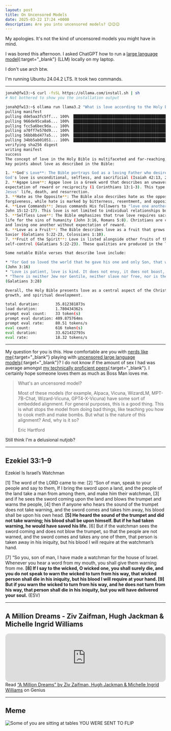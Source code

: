 ```yaml
---
layout: post
title: On Uncensored Models
date: 2025-03-22 17:24 +0000
description: Are you into uncensored models? 😉😉😉
---
```


My apologies. It's not the kind of uncensored models you might have in mind.

I was bored this afternoon. I asked ChatGPT how to run a [large language model](https://en.wikipedia.org/wiki/Large_language_model){:target="_blank"} (LLM) locally on my laptop.

I don't use arch btw.

I'm running Ubuntu 24.04.2 LTS. It took two commands.

---

```bash
jonah@fw13:~$ curl -fsSL https://ollama.com/install.sh | sh
# Not bothered to show you the installation output

jonah@fw13:~$ ollama run llama3.2 "What is love according to the Holy Bible" --verbose
pulling manifest 
pulling dde5aa3fc5ff... 100% ▕██████████████████████████████████████████████████████████████████████████████▏ 2.0 GB                         
pulling 966de95ca8a6... 100% ▕██████████████████████████████████████████████████████████████████████████████▏ 1.4 KB                         
pulling fcc5a6bec9da... 100% ▕██████████████████████████████████████████████████████████████████████████████▏ 7.7 KB                         
pulling a70ff7e570d9... 100% ▕██████████████████████████████████████████████████████████████████████████████▏ 6.0 KB                         
pulling 56bb8bd477a5... 100% ▕██████████████████████████████████████████████████████████████████████████████▏   96 B                         
pulling 34bb5ab01051... 100% ▕██████████████████████████████████████████████████████████████████████████████▏  561 B                         
verifying sha256 digest 
writing manifest 
success 
The concept of love in the Holy Bible is multifaceted and far-reaching, encompassing various aspects of human experience. Here are some 
key points about love as described in the Bible:

1. **God's Love**: The Bible portrays God as a loving Father who desires a personal relationship with humanity (John 3:16, Romans 5:8). 
God's love is unconditional, selfless, and sacrificial (Isaiah 42:13, 2 Corinthians 12:9-10).
2. **Agape Love**: Agape love is a Greek word that describes an unwavering, selfless, and unconditional love for others, without 
expectation of reward or reciprocity (1 Corinthians 13:1-3). This type of love is rooted in God's nature and is demonstrated through 
Jesus' life, death, and resurrection.
3. **Hate as the Opposite**: The Bible also describes hate as the opposite of love. Love is characterized by kindness, compassion, and 
forgiveness, while hate is marked by bitterness, resentment, and opposition (Matthew 5:21-22, Colossians 3:13).
4. **Love Commands**: Jesus commands His followers to "love one another" as a fundamental principle of the Christian faith (John 13:34, 
John 15:12-17). This love is not limited to individual relationships but extends to all people, including enemies and persecutors.
5. **Selfless Love**: The Bible emphasizes that true love requires sacrifice and selflessness. Jesus demonstrated this when He gave His 
life for the sins of humanity (John 3:16, Romans 5:8). Christians are called to follow His example by putting others before themselves 
and loving one another without expectation of reward.
6. **Love as a Fruit**: The Bible describes love as a fruit that grows in the lives of believers who have received Jesus Christ as 
Savior (Galatians 5:22-23, Colossians 1:10).
7. **Fruit of the Spirit**: Love is listed alongside other fruits of the Spirit, such as joy, peace, patience, kindness, and 
self-control (Galatians 5:22-23). These qualities are produced in the lives of believers as they grow in their relationship with God.

Some notable Bible verses that describe love include:

* "For God so loved the world that he gave his one and only Son, that whoever believes in him shall not perish but have eternal life." 
(John 3:16)
* "Love is patient, love is kind. It does not envy, it does not boast, it is not proud." (1 Corinthians 13:4)
* "There is neither Jew nor Gentile, neither slave nor free, nor is there male and female, for you are all one in Christ Jesus." 
(Galatians 3:28)

Overall, the Holy Bible presents love as a central aspect of the Christian faith, emphasizing its importance in relationships, personal 
growth, and spiritual development.

total duration:       35.812381873s
load duration:        1.780434362s
prompt eval count:    33 token(s)
prompt eval duration: 409.875764ms
prompt eval rate:     80.51 tokens/s
eval count:           616 token(s)
eval duration:        33.621432793s
eval rate:            18.32 tokens/s
```

---

My question for you is this. How comfortable are you with [nerds like me](https://erichartford.com/uncensored-models){:target="_blank"} playing with [uncensored large language models](https://ollama.com/blog/run-llama2-uncensored-locally){:target="_blank"}? I do not know if the amount of sex I had was average amongst [my technically proficient peers](../on-indifference/){:target="_blank"}. I certainly hope someone loves them as much as Boss Man loves me.

> What's an uncensored model?
>
> Most of these models (for example, Alpaca, Vicuna, WizardLM, MPT-7B-Chat, Wizard-Vicuna, GPT4-X-Vicuna) have some sort of embedded alignment. For general purposes, this is a good thing. This is what stops the model from doing bad things, like teaching you how to cook meth and make bombs. But what is the nature of this alignment? And, why is it so?
>
> Eric Hartford

Still think I'm a delusional nutjob?

---

## Ezekiel 33:1–9

Ezekiel Is Israel’s Watchman

[1] The word of the LORD came to me: [2] “Son of man, speak to your people and say to them, If I bring the sword upon a land, and the people of the land take a man from among them, and make him their watchman, [3] and if he sees the sword coming upon the land and blows the trumpet and warns the people, [4] then if anyone who hears the sound of the trumpet does not take warning, and the sword comes and takes him away, his blood shall be upon his own head. **[5] He heard the sound of the trumpet and did not take warning; his blood shall be upon himself. But if he had taken warning, he would have saved his life.** [6] But if the watchman sees the sword coming and does not blow the trumpet, so that the people are not warned, and the sword comes and takes any one of them, that person is taken away in his iniquity, but his blood I will require at the watchman’s hand.

[7] “So you, son of man, I have made a watchman for the house of Israel. Whenever you hear a word from my mouth, you shall give them warning from me. **[8] If I say to the wicked, O wicked one, you shall surely die, and you do not speak to warn the wicked to turn from his way, that wicked person shall die in his iniquity, but his blood I will require at your hand. [9] But if you warn the wicked to turn from his way, and he does not turn from his way, that person shall die in his iniquity, but you will have delivered your soul.** (ESV)

---

## A Million Dreams - Ziv Zaifman, Hugh Jackman & Michelle Ingrid Williams

<iframe style="border-radius:12px" src="https://open.spotify.com/embed/track/0RoA7ObU6phWpqhlC9zH4Z?utm_source=generator&theme=0" width="100%" height="152" frameBorder="0" allowfullscreen="" allow="autoplay; clipboard-write; encrypted-media; fullscreen; picture-in-picture" loading="lazy"></iframe>

<div id='rg_embed_link_3317634' class='rg_embed_link' data-song-id='3317634'>Read <a href='https://genius.com/Ziv-zaifman-hugh-jackman-and-michelle-ingrid-williams-a-million-dreams-lyrics'>“A Million Dreams” by Ziv Zaifman, Hugh Jackman & Michelle Ingrid Williams</a> on Genius</div> <script crossorigin src='http://genius.com/songs/3317634/embed.js'></script>

---

## Meme

![Some of you are sitting at tables YOU WERE SENT TO FLIP](/zzJyqSG7NCeZtq18uK.jpg)
